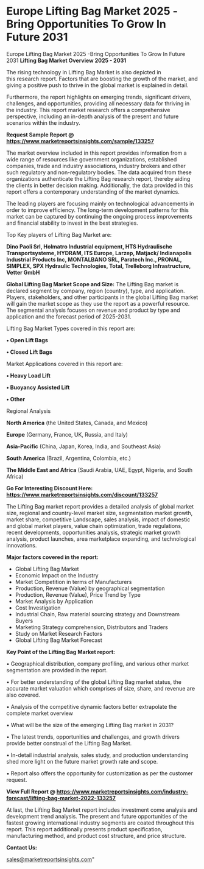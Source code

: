 # Europe Lifting Bag Market 2025 -Bring Opportunities To Grow In Future 2031
Europe Lifting Bag Market 2025 -Bring Opportunities To Grow In Future 2031
<Strong> Lifting Bag Market Overview 2025 - 2031</strong>

The rising technology in Lifting Bag Market is also depicted in this research report. Factors that are boosting the growth of the market, and giving a positive push to thrive in the global market is explained in detail.

Furthermore, the report highlights on emerging trends, significant drivers, challenges, and opportunities, providing all necessary data for thriving in the industry. This report market research offers a comprehensive perspective, including an in-depth analysis of the present and future scenarios within the industry.

<strong>Request Sample Report @ <a href=https://www.marketreportsinsights.com/sample/133257>https://www.marketreportsinsights.com/sample/133257</a></strong>

The market overview included in this report provides information from a wide range of resources like government organizations, established companies, trade and industry associations, industry brokers and other such regulatory and non-regulatory bodies. The data acquired from these organizations authenticate the Lifting Bag research report, thereby aiding the clients in better decision making. Additionally, the data provided in this report offers a contemporary understanding of the market dynamics.

The leading players are focusing mainly on technological advancements in order to improve efficiency. The long-term development patterns for this market can be captured by continuing the ongoing process improvements and financial stability to invest in the best strategies.

Top Key players of Lifting Bag Market are:

<strong>Dino Paoli Srl, Holmatro Industrial equipment, HTS Hydraulische Transportsysteme, HYDRAM, ITS Europe, Larzep, Matjack/ Indianapolis Industrial Products Inc, MONTALBANO SRL, Paratech Inc., PRONAL, SIMPLEX, SPX Hydraulic Technologies, Total, Trelleborg Infrastructure, Vetter GmbH</strong>

<strong><b>Global Lifting Bag Market Scope and Size:</b></strong>
The Lifting Bag market is declared segment by company, region (country), type, and application. Players, stakeholders, and other participants in the global Lifting Bag market will gain the market scope as they use the report as a powerful resource. The segmental analysis focuses on revenue and product by type and application and the forecast period of 2025-2031.

Lifting Bag Market Types covered in this report are:

<strong>• Open Lift Bags

• Closed Lift Bags</strong>

Market Applications covered in this report are:

<strong>• Heavy Load Lift

• Buoyancy Assisted Lift

• Other</strong> 

Regional Analysis

<strong>North America</strong> (the United States, Canada, and Mexico)

<strong>Europe</strong> (Germany, France, UK, Russia, and Italy)

<strong>Asia-Pacific</strong> (China, Japan, Korea, India, and Southeast Asia)

<strong>South America</strong> (Brazil, Argentina, Colombia, etc.)

<strong>The Middle East and Africa</strong> (Saudi Arabia, UAE, Egypt, Nigeria, and South Africa)

<strong>Go For Interesting Discount Here: <a href=https://www.marketreportsinsights.com/discount/133257>https://www.marketreportsinsights.com/discount/133257</a></strong>

The Lifting Bag market report provides a detailed analysis of global market size, regional and country-level market size, segmentation market growth, market share, competitive Landscape, sales analysis, impact of domestic and global market players, value chain optimization, trade regulations, recent developments, opportunities analysis, strategic market growth analysis, product launches, area marketplace expanding, and technological innovations.

<strong><b>Major factors covered in the report:</b></strong>
<ul>
  <li>Global Lifting Bag Market </li>
  <li>Economic Impact on the Industry</li>
  <li>Market Competition in terms of Manufacturers</li>
  <li>Production, Revenue (Value) by geographical segmentation</li>
  <li>Production, Revenue (Value), Price Trend by Type</li>
  <li>Market Analysis by Application</li>
  <li>Cost Investigation</li>
  <li>Industrial Chain, Raw material sourcing strategy and Downstream Buyers</li>
  <li>Marketing Strategy comprehension, Distributors and Traders</li>
  <li>Study on Market Research Factors</li>
  <li>Global Lifting Bag Market Forecast</li>
</ul>

<strong><b>Key Point of the Lifting Bag Market report:</b></strong>

• Geographical distribution, company profiling, and various other market segmentation are provided in the report.

• For better understanding of the global Lifting Bag market status, the accurate market valuation which comprises of size, share, and revenue are also covered.

• Analysis of the competitive dynamic factors better extrapolate the complete market overview

• What will be the size of the emerging Lifting Bag market in 2031?

• The latest trends, opportunities and challenges, and growth drivers provide better construal of the Lifting Bag Market.

• In-detail industrial analysis, sales study, and production understanding shed more light on the future market growth rate and scope.

• Report also offers the opportunity for customization as per the customer request.

<strong><b>View Full Report @ <a href=https://www.marketreportsinsights.com/industry-forecast/lifting-bag-market-2022-133257>https://www.marketreportsinsights.com/industry-forecast/lifting-bag-market-2022-133257</a></b></strong>


At last, the Lifting Bag Market report includes investment come analysis and development trend analysis. The present and future opportunities of the fastest growing international industry segments are coated throughout this report. This report additionally presents product specification, manufacturing method, and product cost structure, and price structure.

<strong>Contact Us:</strong>

sales@marketreportsinsights.com"

